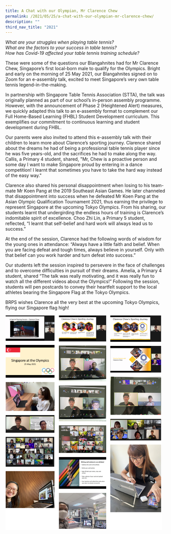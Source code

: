```yaml
---
title: A Chat with our Olympian, Mr Clarence Chew
permalink: /2021/05/25/a-chat-with-our-olympian-mr-clarence-chew/
description: ""
third_nav_title: "2021"
---
```

<p><em>What are your struggles when playing table tennis?<br></em><em>What are the factors to your success in table tennis?<br></em><em>How has Covid-19 affected your table tennis training schedule?</em></p>
<p>These were some of the questions our Blangahnites had for Mr Clarence Chew, Singapore’s first local-born male to qualify for the Olympics. Bright and early on the morning of 25 May 2021, our Blangahnites signed on to Zoom for an e-assembly talk, excited to meet Singapore’s very own table tennis legend-in-the-making.</p>
<p>In partnership with Singapore Table Tennis Association (STTA), the talk was originally planned as part of our school’s in-person assembly programme. However, with the announcement of Phase 2 (Heightened Alert) measures, we quickly adapted this talk to an e-assembly format to complement our Full Home-Based Learning (FHBL) Student Development curriculum. This exemplifies our commitment to continuous learning and student development during FHBL.</p>
<p>Our parents were also invited to attend this e-assembly talk with their children to learn more about Clarence’s sporting journey. Clarence shared about the dreams he had of being a professional table tennis player since he was five years-old, and the sacrifices he had to make along the way. Callis, a Primary 4 student, shared, "Mr, Chew is a proactive person and some day I want to make Singapore proud by entering in a dance competition! I learnt that sometimes you have to take the hard way instead of the easy way."</p>
<p>Clarence also shared his personal disappointment when losing to his team-mate Mr Koen Pang at the 2019 Southeast Asian Games. He later channeled that disappointment into success when he defeated Mr Koen Pang at the Asian Olympic Qualification Tournament 2021, thus earning the privilege to represent Singapore at the upcoming Tokyo Olympics. From his sharing, our students learnt that undergirding the endless hours of training is Clarence’s indomitable spirit of excellence. Choo Zhi Lin, a Primary 5 student, reflected, “I learnt that self-belief and hard work will always lead us to success.”</p>
<p>At the end of the session, Clarence had the following words of wisdom for the young ones in attendance: “Always have a little faith and belief. When you are facing defeat and tough times, always believe in yourself. Only with that belief can you work harder and turn defeat into success.”</p>
<p>Our students left the session inspired to persevere in the face of challenges and to overcome difficulties in pursuit of their dreams. Amelia, a Primary 4 student, shared “The talk was really motivating, and it was really fun to watch all the different videos about the Olympics!” Following the session, students will pen postcards to convey their heartfelt support to the local athletes bearing the Singapore Flag at the Tokyo Olympics.</p>
<p>BRPS wishes Clarence all the very best at the upcoming Tokyo Olympics, flying our Singapore flag high!</p>
<img src="/images/mrclarence1.png">